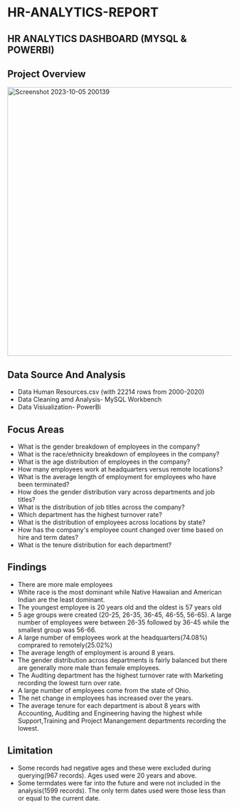 # HR-ANALYTICS-REPORT
## HR ANALYTICS DASHBOARD (MYSQL &amp; POWERBI)

## Project Overview


<img width="604" alt="Screenshot 2023-10-05 200139" src="https://github.com/EricEsatia/HR-ANALYTICS-REPORT/assets/145187562/75afcec2-a2cf-4ed0-bde3-04c411f97377">

## Data Source And Analysis
- Data Human Resources.csv (with 22214 rows from 2000-2020)
- Data Cleaning amd Analysis- MySQL Workbench
- Data Visiualization- PowerBi

## Focus Areas

- What is the gender breakdown of employees in the company?
- What is the race/ethnicity breakdown of employees in the company?
- What is the age distribution of employees in the company?
- How many employees work at headquarters versus remote locations?
- What is the average length of employment for employees who have been terminated?
- How does the gender distribution vary across departments and job titles?
- What is the distribution of job titles across the company?
- Which department has the highest turnover rate?
- What is the distribution of employees across locations by state?
- How has the company's employee count changed over time based on hire and term dates?
- What is the tenure distribution for each department?

## Findings
- There are more male employees
- White race is the most dominant while Native Hawaiian and American Indian are the least dominant.
- The youngest employee is 20 years old and the oldest is 57 years old
- 5 age groups were created (20-25, 26-35, 36-45, 46-55, 56-65). A large number of employees were between 26-35 followed by 36-45 while the smallest group was 56-66.
- A large number of employees work at the headquarters(74.08%) comprared to remotely(25.02%)
- The average length of employment is around 8 years.
- The gender distribution across departments is fairly balanced but there are generally more male than female employees.
- The Auditing department has the highest turnover rate with Marketing recording the lowest turn over rate.
- A large number of employees come from the state of Ohio.
- The net change in employees has increased over the years.
- The average tenure for each department is about 8 years with Accounting, Auditing and Engineering having the highest while Support,Training and Project Manangement departments recording the lowest.

## Limitation
- Some records had negative ages and these were excluded during querying(967 records). Ages used were 20 years and above.
- Some termdates were far into the future and were not included in the analysis(1599 records). The only term dates used were those less than or equal to the current date.
